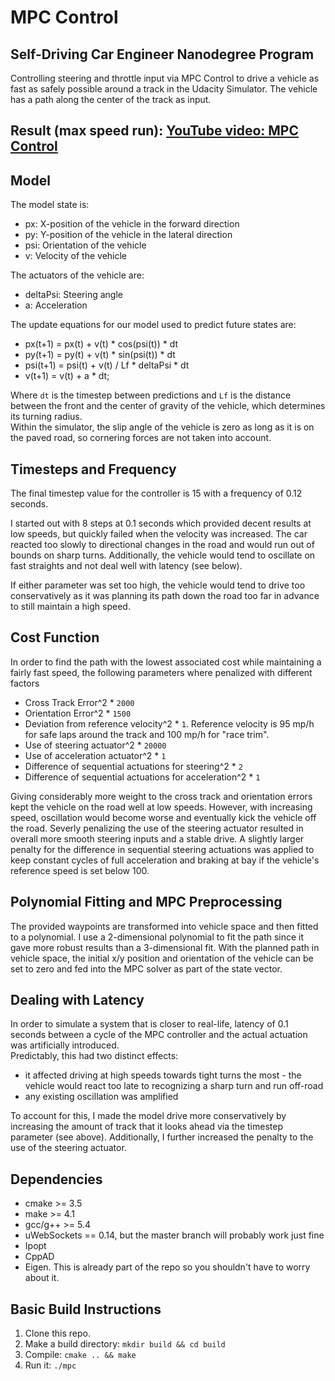 # MPC Control
## Self-Driving Car Engineer Nanodegree Program

Controlling steering and throttle input via MPC Control to drive a vehicle as fast as safely possible around a track in the Udacity Simulator.
The vehicle has a path along the center of the track as input.

## Result (max speed run): [YouTube video: MPC Control](https://www.youtube.com/watch?v=5UmWq_d3WW4)

## Model

The model state is:

* px: X-position of the vehicle in the forward direction
* py: Y-position of the vehicle in the lateral direction
* psi: Orientation of the vehicle
* v: Velocity of the vehicle

The actuators of the vehicle are:

* deltaPsi: Steering angle
* a: Acceleration

The update equations for our model used to predict future states are:
* px(t+1)  = px(t) + v(t) \* cos(psi(t)) \* dt
* py(t+1)  = py(t) + v(t) \* sin(psi(t)) \* dt
* psi(t+1) = psi(t) + v(t) / Lf \* deltaPsi \* dt
* v(t+1)   = v(t) + a \* dt;

Where `dt` is the timestep between predictions and `Lf` is the distance between the front and the center of gravity of the vehicle, which determines its turning radius.  
Within the simulator, the slip angle of the vehicle is zero as long as it is on the paved road, so cornering forces are not taken into account.

## Timesteps and Frequency

The final timestep value for the controller is 15 with a frequency of 0.12 seconds.

I started out with 8 steps at 0.1 seconds which provided decent results at low speeds, but quickly failed when the velocity was increased.
The car reacted too slowly to directional changes in the road and would run out of bounds on sharp turns. Additionally, the vehicle would tend to oscillate on fast straights and not deal well with latency (see below).

If either parameter was set too high, the vehicle would tend to drive too conservatively as it was planning its path down the road too far in advance to still maintain a high speed.

## Cost Function

In order to find the path with the lowest associated cost while maintaining a fairly fast speed, the following parameters where penalized with different factors
* Cross Track Error^2 * `2000`
* Orientation Error^2 * `1500`
* Deviation from reference velocity^2 * `1`. Reference velocity is 95 mp/h for safe laps around the track and 100 mp/h for "race trim".
* Use of steering actuator^2 * `20000`
* Use of acceleration actuator^2 * `1`
* Difference of sequential actuations for steering^2 * `2`
* Difference of sequential actuations for acceleration^2 * `1`

Giving considerably more weight to the cross track and orientation errors kept the vehicle on the road well at low speeds.
However, with increasing speed, oscillation would become worse and eventually kick the vehicle off the road. Severly penalizing the use of the steering actuator resulted in overall more smooth steering inputs and a stable drive.
A slightly larger penalty for the difference in sequential steering actuations was applied to keep constant cycles of full acceleration and braking at bay if the vehicle's reference speed is set below 100.

## Polynomial Fitting and MPC Preprocessing

The provided waypoints are transformed into vehicle space and then fitted to a polynomial. I use a 2-dimensional polynomial to fit the path since it gave more robust results than a 3-dimensional fit. With the planned path in vehicle space, the initial x/y position and orientation of the vehicle can be set to zero and fed into the MPC solver as part of the state vector.

## Dealing with Latency

In order to simulate a system that is closer to real-life, latency of 0.1 seconds between a cycle of the MPC controller and the actual actuation was artificially introduced.  
Predictably, this had two distinct effects:
* it affected driving at high speeds towards tight turns the most - the vehicle would react too late to recognizing a sharp turn and run off-road
* any existing oscillation was amplified


 To account for this, I made the model drive more conservatively by increasing the amount of track that it looks ahead via the timestep parameter (see above). Additionally, I further increased the penalty to the use of the steering actuator.

## Dependencies

* cmake >= 3.5
* make >= 4.1
* gcc/g++ >= 5.4
* uWebSockets == 0.14, but the master branch will probably work just fine
* Ipopt
* CppAD
* Eigen. This is already part of the repo so you shouldn't have to worry about it.

## Basic Build Instructions

1. Clone this repo.
2. Make a build directory: `mkdir build && cd build`
3. Compile: `cmake .. && make`
4. Run it: `./mpc`
